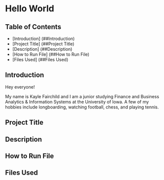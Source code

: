 # Hello World

## Table of Contents
- [Introduction] (##Introduction)
- [Project Title] (##Project Title)
- [Description] (##Description)
- [How to Run File] (##How to Run File)
- [Files Used] (##Files Used)

## Introduction
Hey everyone!

My name is Kayle Fairchild and I am a junior studying Finance and Business Analytics & Information Systems at the University of Iowa. 
A few of my hobbies include longboarding, watching football, chess, and playing tennis. 

## Project Title

## Description

## How to Run File

## Files Used
